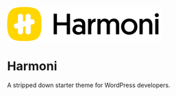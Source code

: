 <img src="assets/images/logo.png" alt="logo"/>

# Harmoni
A stripped down starter theme for WordPress developers.